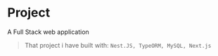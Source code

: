 # Project
A Full Stack web application

> That project i have built with:
 `Nest.JS, TypeORM, MySQL, Next.js` 
